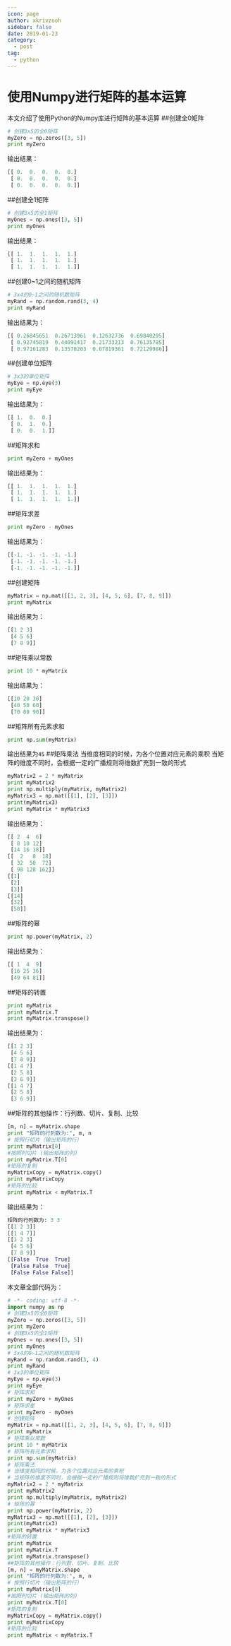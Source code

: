 ```yaml
---
icon: page
author: xkrivzooh
sidebar: false
date: 2019-01-23
category:
  - post
tag:
  - python
---
```


# 使用Numpy进行矩阵的基本运算

本文介绍了使用Python的Numpy库进行矩阵的基本运算
##创建全0矩阵
```python
# 创建3x5的全0矩阵
myZero = np.zeros([3, 5])
print myZero
```
输出结果：
```python
[[ 0.  0.  0.  0.  0.]
 [ 0.  0.  0.  0.  0.]
 [ 0.  0.  0.  0.  0.]]
```
##创建全1矩阵
```python
# 创建3x5的全1矩阵
myOnes = np.ones([3, 5])
print myOnes
```
输出结果：
```python
[[ 1.  1.  1.  1.  1.]
 [ 1.  1.  1.  1.  1.]
 [ 1.  1.  1.  1.  1.]]
```
##创建0~1之间的随机矩阵
```python
# 3x4的0~1之间的随机数矩阵
myRand = np.random.rand(3, 4)
print myRand
```
输出结果为：
```python
[[ 0.26845651  0.26713961  0.12632736  0.69840295]
 [ 0.92745819  0.44091417  0.21733213  0.76135785]
 [ 0.97161283  0.13570203  0.07819361  0.72129986]]
```
##创建单位矩阵
```python
# 3x3的单位矩阵
myEye = np.eye(3)
print myEye
```
输出结果为：
```python
[[ 1.  0.  0.]
 [ 0.  1.  0.]
 [ 0.  0.  1.]]
```
##矩阵求和
```python
print myZero + myOnes
```
输出结果为：
```python
[[ 1.  1.  1.  1.  1.]
 [ 1.  1.  1.  1.  1.]
 [ 1.  1.  1.  1.  1.]]
```
##矩阵求差
```python
print myZero - myOnes
```
输出结果为：
```python
[[-1. -1. -1. -1. -1.]
 [-1. -1. -1. -1. -1.]
 [-1. -1. -1. -1. -1.]]
```
##创建矩阵
```python
myMatrix = np.mat([[1, 2, 3], [4, 5, 6], [7, 8, 9]])
print myMatrix
```
输出结果为：
```python
[[1 2 3]
 [4 5 6]
 [7 8 9]]
```
##矩阵乘以常数
```python
print 10 * myMatrix
```
输出结果为：
```python
[[10 20 30]
 [40 50 60]
 [70 80 90]]
```
##矩阵所有元素求和
```python
print np.sum(myMatrix)
```
输出结果为<code>45</code>
##矩阵乘法
当维度相同的时候，为各个位置对应元素的乘积
当矩阵的维度不同时，会根据一定的广播规则将维数扩充到一致的形式
```python
myMatrix2 = 2 * myMatrix
print myMatrix2
print np.multiply(myMatrix, myMatrix2)
myMatrix3 = np.mat([[1], [2], [3]])
print(myMatrix3)
print myMatrix * myMatrix3
```
输出结果为：
```python
[[ 2  4  6]
 [ 8 10 12]
 [14 16 18]]
[[  2   8  18]
 [ 32  50  72]
 [ 98 128 162]]
[[1]
 [2]
 [3]]
[[14]
 [32]
 [50]]
```
##矩阵的幂
```python
print np.power(myMatrix, 2)
```
输出结果为：
```python
[[ 1  4  9]
 [16 25 36]
 [49 64 81]]
```
##矩阵的转置
```python
print myMatrix
print myMatrix.T
print myMatrix.transpose()
```
输出结果为：
```python
[[1 2 3]
 [4 5 6]
 [7 8 9]]
[[1 4 7]
 [2 5 8]
 [3 6 9]]
[[1 4 7]
 [2 5 8]
 [3 6 9]]
```
##矩阵的其他操作：行列数、切片、复制、比较
```python
[m, n] = myMatrix.shape
print "矩阵的行列数为:", m, n
# 按照行切片（输出矩阵的行）
print myMatrix[0]
#按照列切片 (输出矩阵的列)
print myMatrix.T[0]
#矩阵的复制
myMatrixCopy = myMatrix.copy()
print myMatrixCopy
#矩阵的比较
print myMatrix < myMatrix.T
```
输出结果为：
```python
矩阵的行列数为: 3 3
[[1 2 3]]
[[1 4 7]]
[[1 2 3]
 [4 5 6]
 [7 8 9]]
[[False  True  True]
 [False False  True]
 [False False False]]
```
本文章全部代码为：
```python
# -*- coding: utf-8 -*-
import numpy as np
# 创建3x5的全0矩阵
myZero = np.zeros([3, 5])
print myZero
# 创建3x5的全1矩阵
myOnes = np.ones([3, 5])
print myOnes
# 3x4的0~1之间的随机数矩阵
myRand = np.random.rand(3, 4)
print myRand
# 3x3的单位矩阵
myEye = np.eye(3)
print myEye
# 矩阵求和
print myZero + myOnes
# 矩阵求差
print myZero - myOnes
# 创建矩阵
myMatrix = np.mat([[1, 2, 3], [4, 5, 6], [7, 8, 9]])
print myMatrix
# 矩阵乘以常数
print 10 * myMatrix
# 矩阵所有元素求和
print np.sum(myMatrix)
# 矩阵乘法
# 当维度相同的时候，为各个位置对应元素的乘积
# 当矩阵的维度不同时，会根据一定的广播规则将维数扩充到一致的形式
myMatrix2 = 2 * myMatrix
print myMatrix2
print np.multiply(myMatrix, myMatrix2)
# 矩阵的幂
print np.power(myMatrix, 2)
myMatrix3 = np.mat([[1], [2], [3]])
print(myMatrix3)
print myMatrix * myMatrix3
#矩阵的转置
print myMatrix
print myMatrix.T
print myMatrix.transpose()
##矩阵的其他操作：行列数、切片、复制、比较
[m, n] = myMatrix.shape
print "矩阵的行列数为:", m, n
# 按照行切片（输出矩阵的行）
print myMatrix[0]
#按照列切片 (输出矩阵的列)
print myMatrix.T[0]
#矩阵的复制
myMatrixCopy = myMatrix.copy()
print myMatrixCopy
#矩阵的比较
print myMatrix < myMatrix.T
```

<!-- @include: ../scaffolds/post_footer.md -->
